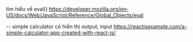 tìm hiểu về eval()
https://developer.mozilla.org/en-US/docs/Web/JavaScript/Reference/Global_Objects/eval

--
simple calculator có hiển thị output, input
https://reactjsexample.com/a-simple-calculator-app-created-with-react-js/